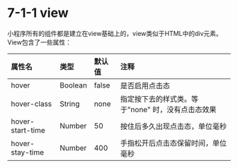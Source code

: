 # 7-1-1 view

小程序所有的组件都是建立在view基础上的，view类似于HTML中的div元素。  
View包含了一些属性：

| 属性名 | 类型 | 默认值 | 注释 |
| :--- | :--- | :--- | :--- |
| hover | Boolean | false | 是否启用点击态 |
| hover-class | String | none | 指定按下去的样式类。等于"none" 时，没有点击态效果 |
| hover-start-time | Number | 50 | 按住后多久出现点击态，单位毫秒 |
| hover-stay-time | Number | 400 | 手指松开后点击态保留时间，单位毫秒 |




